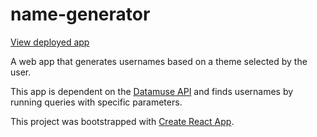 # name-generator
[View deployed app](https://jlrzhen.github.io/name-generator/)

A web app that generates usernames based on a theme selected by the user.

This app is dependent on the [Datamuse API](https://www.datamuse.com/api/) and finds usernames by running queries with specific parameters.

This project was bootstrapped with [Create React App](https://github.com/facebook/create-react-app).


